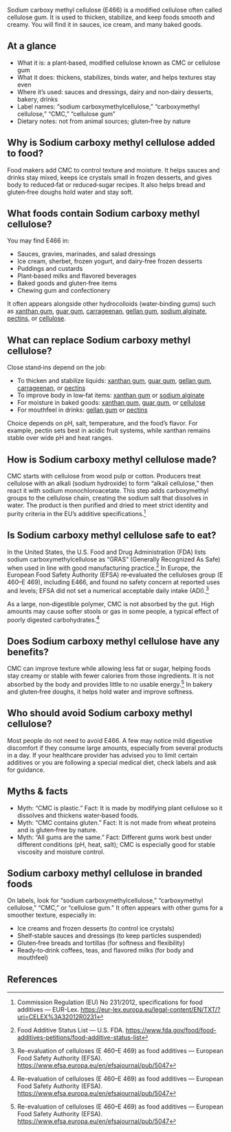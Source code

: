 Sodium carboxy methyl cellulose (E466) is a modified cellulose often called cellulose gum. It is used to thicken, stabilize, and keep foods smooth and creamy. You will find it in sauces, ice cream, and many baked goods. 
<!--more-->

## At a glance
- What it is: a plant‑based, modified cellulose known as CMC or cellulose gum
- What it does: thickens, stabilizes, binds water, and helps textures stay even
- Where it’s used: sauces and dressings, dairy and non‑dairy desserts, bakery, drinks
- Label names: “sodium carboxymethylcellulose,” “carboxymethyl cellulose,” “CMC,” “cellulose gum”
- Dietary notes: not from animal sources; gluten‑free by nature

## Why is Sodium carboxy methyl cellulose added to food?
Food makers add CMC to control texture and moisture. It helps sauces and drinks stay mixed, keeps ice crystals small in frozen desserts, and gives body to reduced‑fat or reduced‑sugar recipes. It also helps bread and gluten‑free doughs hold water and stay soft.

## What foods contain Sodium carboxy methyl cellulose?
You may find E466 in:
- Sauces, gravies, marinades, and salad dressings
- Ice cream, sherbet, frozen yogurt, and dairy‑free frozen desserts
- Puddings and custards
- Plant‑based milks and flavored beverages
- Baked goods and gluten‑free items
- Chewing gum and confectionery

It often appears alongside other hydrocolloids (water‑binding gums) such as [xanthan gum](/e415-xanthan-gum), [guar gum](/e412-guar-gum), [carrageenan](/e407-carrageenan), [gellan gum](/e418-gellan-gum), [sodium alginate](/e401-sodium-alginate), [pectins](/e440-pectins), or [cellulose](/e460-cellulose).

## What can replace Sodium carboxy methyl cellulose?
Close stand‑ins depend on the job:
- To thicken and stabilize liquids: [xanthan gum](/e415-xanthan-gum), [guar gum](/e412-guar-gum), [gellan gum](/e418-gellan-gum), [carrageenan](/e407-carrageenan), or [pectins](/e440-pectins)
- To improve body in low‑fat items: [xanthan gum](/e415-xanthan-gum) or [sodium alginate](/e401-sodium-alginate)
- For moisture in baked goods: [xanthan gum](/e415-xanthan-gum), [guar gum](/e412-guar-gum), or [cellulose](/e460-cellulose)
- For mouthfeel in drinks: [gellan gum](/e418-gellan-gum) or [pectins](/e440-pectins)

Choice depends on pH, salt, temperature, and the food’s flavor. For example, pectin sets best in acidic fruit systems, while xanthan remains stable over wide pH and heat ranges.

## How is Sodium carboxy methyl cellulose made?
CMC starts with cellulose from wood pulp or cotton. Producers treat cellulose with an alkali (sodium hydroxide) to form “alkali cellulose,” then react it with sodium monochloroacetate. This step adds carboxymethyl groups to the cellulose chain, creating the sodium salt that dissolves in water. The product is then purified and dried to meet strict identity and purity criteria in the EU’s additive specifications.[^2]

## Is Sodium carboxy methyl cellulose safe to eat?
In the United States, the U.S. Food and Drug Administration (FDA) lists sodium carboxymethylcellulose as “GRAS” (Generally Recognized As Safe) when used in line with good manufacturing practice.[^1] In Europe, the European Food Safety Authority (EFSA) re‑evaluated the celluloses group (E 460–E 469), including E466, and found no safety concern at reported uses and levels; EFSA did not set a numerical acceptable daily intake (ADI).[^3]

As a large, non‑digestible polymer, CMC is not absorbed by the gut. High amounts may cause softer stools or gas in some people, a typical effect of poorly digested carbohydrates.[^3]

## Does Sodium carboxy methyl cellulose have any benefits?
CMC can improve texture while allowing less fat or sugar, helping foods stay creamy or stable with fewer calories from those ingredients. It is not absorbed by the body and provides little to no usable energy.[^3] In bakery and gluten‑free doughs, it helps hold water and improve softness.

## Who should avoid Sodium carboxy methyl cellulose?
Most people do not need to avoid E466. A few may notice mild digestive discomfort if they consume large amounts, especially from several products in a day. If your healthcare provider has advised you to limit certain additives or you are following a special medical diet, check labels and ask for guidance.

## Myths & facts
- Myth: “CMC is plastic.” Fact: It is made by modifying plant cellulose so it dissolves and thickens water‑based foods.
- Myth: “CMC contains gluten.” Fact: It is not made from wheat proteins and is gluten‑free by nature.
- Myth: “All gums are the same.” Fact: Different gums work best under different conditions (pH, heat, salt); CMC is especially good for stable viscosity and moisture control.

## Sodium carboxy methyl cellulose in branded foods
On labels, look for “sodium carboxymethylcellulose,” “carboxymethyl cellulose,” “CMC,” or “cellulose gum.” It often appears with other gums for a smoother texture, especially in:
- Ice creams and frozen desserts (to control ice crystals)
- Shelf‑stable sauces and dressings (to keep particles suspended)
- Gluten‑free breads and tortillas (for softness and flexibility)
- Ready‑to‑drink coffees, teas, and flavored milks (for body and mouthfeel)

## References
[^1]: Food Additive Status List — U.S. FDA. https://www.fda.gov/food/food-additives-petitions/food-additive-status-list
[^2]: Commission Regulation (EU) No 231/2012, specifications for food additives — EUR-Lex. https://eur-lex.europa.eu/legal-content/EN/TXT/?uri=CELEX%3A32012R0231
[^3]: Re-evaluation of celluloses (E 460–E 469) as food additives — European Food Safety Authority (EFSA). https://www.efsa.europa.eu/en/efsajournal/pub/5047
